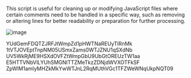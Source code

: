 This script is useful for cleaning up or modifying JavaScript files where certain comments need to be handled in a specific way, such as removing or altering lines for better readability or preparation for further processing.

![image](https://github.com/user-attachments/assets/3ad1c03d-9234-48d5-9d22-0b4736a800de)

YUdGemFDQTZJRFJtWmpZd1pHWTNaREUyTlRnMk
1tVTJOVEptTnpNM05USmxZams0WTJZNU1qSXdNb
UV5WkRjME9HSXdOVFZtWmpGbU9UbGtOREUzTW1aa
E5HTTVNbVlLYUhSMGNITTZMeTkzZDNjdWVXOTFkSF
ZpWlM1amIyMHZkMkYwWTJnL2RqMUthVGc1TFZWeWNqUkpNQT09
